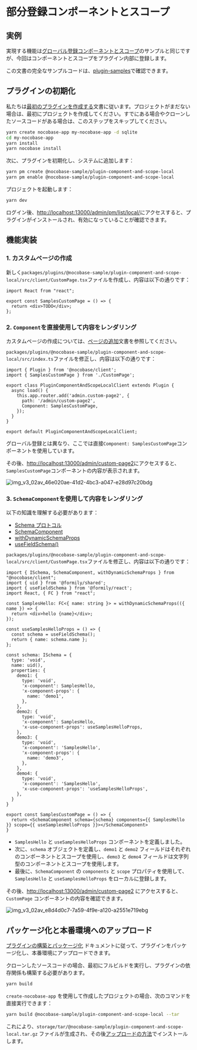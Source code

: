 # 部分登録コンポーネントとスコープ

## 実例

実現する機能は[グローバル登録コンポーネントとスコープ](/plugin-samples/component-and-scope/global)のサンプルと同じですが、今回はコンポーネントとスコープをプラグイン内部に登録します。

この文書の完全なサンプルコードは、[plugin-samples](https://github.com/nocobase/plugin-samples/tree/main/packages/plugins/%40nocobase-sample/plugin-component-and-scope-local)で確認できます。

## プラグインの初期化

私たちは[最初のプラグインを作成する](/development/your-fisrt-plugin)文書に従います。プロジェクトがまだない場合は、最初にプロジェクトを作成してください。すでにある場合やクローンしたソースコードがある場合は、このステップをスキップしてください。

```bash
yarn create nocobase-app my-nocobase-app -d sqlite
cd my-nocobase-app
yarn install
yarn nocobase install
```

次に、プラグインを初期化し、システムに追加します：

```bash
yarn pm create @nocobase-sample/plugin-component-and-scope-local
yarn pm enable @nocobase-sample/plugin-component-and-scope-local
```

プロジェクトを起動します：

```bash
yarn dev
```

ログイン後、[http://localhost:13000/admin/pm/list/local/](http://localhost:13000/admin/pm/list/local/)にアクセスすると、プラグインがインストールされ、有効になっていることが確認できます。

## 機能実装

### 1. カスタムページの作成

新しく`packages/plugins/@nocobase-sample/plugin-component-and-scope-local/src/client/CustomPage.tsx`ファイルを作成し、内容は以下の通りです：

```tsx | pure
import React from "react";

export const SamplesCustomPage = () => {
  return <div>TODO</div>;
};
```

### 2. `Component`を直接使用して内容をレンダリング

カスタムページの作成については、[ページの追加](/plugin-samples/router/add-page)文書を参照してください。

`packages/plugins/@nocobase-sample/plugin-component-and-scope-local/src/index.ts`ファイルを修正し、内容は以下の通りです：

```tsx | pure
import { Plugin } from '@nocobase/client';
import { SamplesCustomPage } from './CustomPage';

export class PluginComponentAndScopeLocalClient extends Plugin {
  async load() {
    this.app.router.add('admin.custom-page2', {
      path: '/admin/custom-page2',
      Component: SamplesCustomPage,
    });
  }
}

export default PluginComponentAndScopeLocalClient;
```

グローバル登録とは異なり、ここでは直接`Component: SamplesCustomPage`コンポーネントを使用しています。

その後、[http://localhost:13000/admin/custom-page2](http://localhost:13000/admin/custom-page2)にアクセスすると、`SamplesCustomPage`コンポーネントの内容が表示されます。

![img_v3_02av_46e020ae-41d2-4bc3-a047-e28d97c20bdg](https://static-docs.nocobase.com/img_v3_02av_46e020ae-41d2-4bc3-a047-e28d97c20bdg.jpg)

### 3. `SchemaComponent`を使用して内容をレンダリング

以下の知識を理解する必要があります：

- [Schema プロトコル](/development/client/ui-schema/what-is-ui-schema)
- [SchemaComponent](https://client.docs.nocobase.com/core/ui-schema/schema-component#schemacomponent-1)
- [withDynamicSchemaProps](/development/client/ui-schema/what-is-ui-schema#x-component-props-と-x-use-component-props)
- [useFieldSchema()](https://client.docs.nocobase.com/core/ui-schema/designable#usefieldschema)

`packages/plugins/@nocobase-sample/plugin-component-and-scope-local/src/client/CustomPage.tsx`ファイルを修正し、内容は以下の通りです：

```tsx | pure
import { ISchema, SchemaComponent, withDynamicSchemaProps } from "@nocobase/client";
import { uid } from '@formily/shared';
import { useFieldSchema } from '@formily/react';
import React, { FC } from "react";

const SamplesHello: FC<{ name: string }> = withDynamicSchemaProps(({ name }) => {
  return <div>hello {name}</div>;
});

const useSamplesHelloProps = () => {
  const schema = useFieldSchema();
  return { name: schema.name };
};

const schema: ISchema = {
  type: 'void',
  name: uid(),
  properties: {
    demo1: {
      type: 'void',
      'x-component': SamplesHello,
      'x-component-props': {
        name: 'demo1',
      },
    },
    demo2: {
      type: 'void',
      'x-component': SamplesHello,
      'x-use-component-props': useSamplesHelloProps,
    },
    demo3: {
      type: 'void',
      'x-component': 'SamplesHello',
      'x-component-props': {
        name: 'demo3',
      },
    },
    demo4: {
      type: 'void',
      'x-component': 'SamplesHello',
      'x-use-component-props': 'useSamplesHelloProps',
    },
  }
}

export const SamplesCustomPage = () => {
  return <SchemaComponent schema={schema} components={{ SamplesHello }} scope={{ useSamplesHelloProps }}></SchemaComponent>
}
```

- `SamplesHello` と `useSamplesHelloProps` コンポーネントを定義しました。
- 次に、`schema` オブジェクトを定義し、`demo1` と `demo2` フィールドはそれぞれのコンポーネントとスコープを使用し、`demo3` と `demo4` フィールドは文字列型のコンポーネントとスコープを使用します。
- 最後に、`SchemaComponent` の `components` と `scope` プロパティを使用して、`SamplesHello` と `useSamplesHelloProps` をローカルに登録します。

その後、[http://localhost:13000/admin/custom-page2](http://localhost:13000/admin/custom-page2) にアクセスすると、`CustomPage` コンポーネントの内容を確認できます。

![img_v3_02av_e8d4d0c7-7a59-4f9e-a120-a2551e719ebg](https://static-docs.nocobase.com/img_v3_02av_e8d4d0c7-7a59-4f9e-a120-a2551e719ebg.jpg)

## パッケージ化と本番環境へのアップロード

[プラグインの構築とパッケージ化](/development/your-fisrt-plugin#構築とパッケージ化) ドキュメントに従って、プラグインをパッケージ化し、本番環境にアップロードできます。

クローンしたソースコードの場合、最初にフルビルドを実行し、プラグインの依存関係も構築する必要があります。

```bash
yarn build
```

`create-nocobase-app` を使用して作成したプロジェクトの場合、次のコマンドを直接実行できます：

```bash
yarn build @nocobase-sample/plugin-component-and-scope-local --tar
```

これにより、`storage/tar/@nocobase-sample/plugin-component-and-scope-local.tar.gz` ファイルが生成され、その後[アップロードの方法](/welcome/getting-started/plugin)でインストールします。


